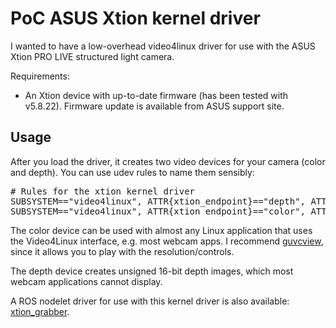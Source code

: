 PoC ASUS Xtion kernel driver
============================

I wanted to have a low-overhead video4linux driver for use with the
ASUS Xtion PRO LIVE structured light camera.

Requirements:

* An Xtion device with up-to-date firmware (has been tested with v5.8.22).
  Firmware update is available from ASUS support site.

Usage
-----

After you load the driver, it creates two video devices for your camera
(color and depth). You can use udev rules to name them sensibly:

<pre>
# Rules for the xtion kernel driver
SUBSYSTEM=="video4linux", ATTR{xtion_endpoint}=="depth", ATTRS{xtion_id}=="*", SYMLINK+="xtion_$attr{xtion_id}_depth"
SUBSYSTEM=="video4linux", ATTR{xtion_endpoint}=="color", ATTRS{xtion_id}=="*", SYMLINK+="xtion_$attr{xtion_id}_color"
</pre>

The color device can be used with almost any Linux application that uses
the Video4Linux interface, e.g. most webcam apps. I recommend [guvcview][],
since it allows you to play with the resolution/controls.

The depth device creates unsigned 16-bit depth images, which most webcam
applications cannot display.

A ROS nodelet driver for use with this kernel driver is also available:
[xtion_grabber][].

[guvcview]: http://sourceforge.net/projects/guvcview/
[xtion_grabber]: https://github.com/xqms/xtion_grabber/
